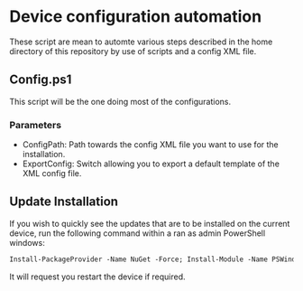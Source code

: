 # Device configuration automation
These script are mean to automte various steps described in the home directory of this repository by use of scripts and a config XML file.

## Config.ps1
This script will be the one doing most of the configurations.

### Parameters

- ConfigPath: Path towards the config XML file you want to use for the installation.
- ExportConfig: Switch allowing you to export a default template of the XML config file.

## Update Installation
If you wish to quickly see the updates that are to be installed on the current device, run the following command within a ran as admin PowerShell windows:
```ps
Install-PackageProvider -Name NuGet -Force; Install-Module -Name PSWindowsUpdate -Force; Set-ExecutionPolicy RemoteSigned -Force; ipmo PSWindowsUpdate; if(Get-WindowsUpdate){Install-WindowsUpdate -AcceptAll}
```
It will request you restart the device if required.